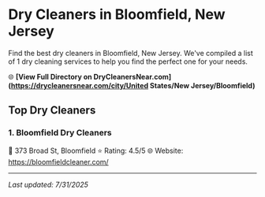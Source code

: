 # Dry Cleaners in Bloomfield, New Jersey

Find the best dry cleaners in Bloomfield, New Jersey. We've compiled a list of 1 dry cleaning services to help you find the perfect one for your needs.

🌐 **[View Full Directory on DryCleanersNear.com](https://drycleanersnear.com/city/United States/New Jersey/Bloomfield)**

## Top Dry Cleaners

### 1. Bloomfield Dry Cleaners
📍 373 Broad St, Bloomfield
⭐ Rating: 4.5/5
🌐 Website: https://bloomfieldcleaner.com/


---

*Last updated: 7/31/2025*
